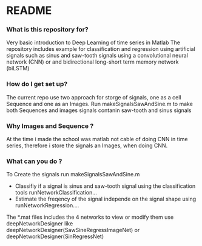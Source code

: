 # README #

### What is this repository for? ###

Very basic introduction to Deep Learning of time series in Matlab
The repository includes example for classification and regression using artificial signals such as sinus and 
saw-tooth signals using a convolutional neural network (CNN) or and bidirectional long-short term memory network (biLSTM)

### How do I get set up? ###

The current repo use two approach for storge of signals, one as a cell Sequence and one as an Images. 
Run makeSignalsSawAndSine.m  to make both  Sequences and images signals contanin saw-tooth and sinus signals 

### Why Images and Sequence ? ###
At the time i made the school was matlab not cable of doing CNN in time series, therefore i store the signals an Images, when doing CNN.

### What can you do ? ###

To Create the signals run makeSignalsSawAndSine.m
* Classifiy if a signal is sinus and saw-tooth signal using the classification tools runNetworkClassification...
* Estimate the freqency of the signal independe on the signal shape using runNetworkRegression....

The *.mat files includes the 4 networks to view or modify them use deepNetworkDesigner
like 
deepNetworkDesigner(SawSineRegressImageNet)
or 
deepNetworkDesigner(SinRegressNet)

 
